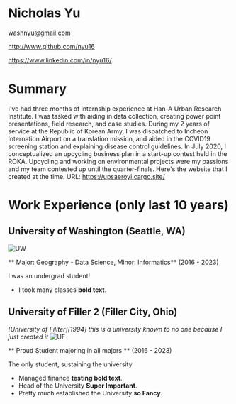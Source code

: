 # Nicholas Yu

washnyu@gmail.com

http://www.github.com/nyu16

https://www.linkedin.com/in/nyu16/

# Summary

I've had three months of internship experience at Han-A Urban Research Institute. I was tasked with aiding in data collection, creating power point presentations, field research, and case studies. During my 2 years of service at the Republic of Korean Army, I was dispatched to Incheon Internation Airport on a translation mission, and aided in the COVID19 screening station and explaining disease control guidelines. In July 2020, I conceptualized an upcycling business plan in a start-up contest held in the ROKA. Upcycling and working on environmental projects were my passions and my team contested up until the quarter-finals. Here's the website that I created at the time.
URL: https://upsaeroyi.cargo.site/

# Work Experience (only last 10 years)

## University of Washington (Seattle, WA)
![UW](img/uw.jpeg)

** Major: Geography - Data Science, Minor: Informatics** (2016 - 2023)

I was an undergrad student!

- I took many classes **bold text**.

## University of Filler 2 (Filler City, Ohio)
*[University of Fillter][1994] this is a university known to no one because I just created it*
![UF](img/random.jpeg)

** Proud Student majoring in all majors ** (2016 - 2023)

The only student, sustaining the university

- Managed finance **testing bold text**.
- Head of the University **Super Important**.
- Pretty much established the University **so Fancy**.


[University of Washington]: http://www.uw.edu
[University of Filler]: http://iamawesome.com